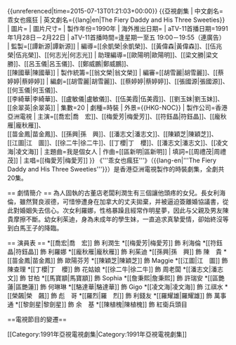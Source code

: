 {{unreferenced|time=2015-07-13T01:21:03+00:00}}
{{亞視劇集 
| 中文劇名=乖女也瘋狂
| 英文劇名={{lang|en|The Fiery Daddy and His Three Sweeties}}
| 圖片=
| 圖片尺寸=
| 製作年份=1990年
| 海外推出日期=
| aTV-11首播日期=1991年1月28日－2月22日
| aTV-11首播時間=逢星期一至五 19:00－19:55（連廣告）
| 監製=[[譚新源|譚新源]]
| 編導=[[余凱榮|余凱榮]]、[[黃偉森|黃偉森]]、[[伍兆榮|伍兆榮]]、[[何志光|何志光]]
| 助理編導=[[歐陽明|歐陽明]]、[[梁文勝|梁文勝]]、[[呂玉儀|呂玉儀]]、[[鄭威鵬|鄭威鵬]]、<br/>[[陳國華|陳國華]]
| 製作統籌=[[翁文榮|翁文榮]]
| 編審=[[胡雪麗|胡雪麗]]、[[蔡婷婷|蔡婷婷]]
| 編劇=[[胡雪麗|胡雪麗]]、[[蔡婷婷|蔡婷婷]]、[[張國源|張國源]]、[[何玉儀|何玉儀]]、<br/>[[李綺華|李綺華]]、[[盧敏儀|盧敏儀]]、[[伍美霞|伍美霞]]、[[劉玉妹|劉玉妹]]、<br/>[[余翠英|余翠英]]
| 集數=20
| 劇種=時裝
| 外景={{HKG-NOC}}
| 製作公司=香港亞洲電視
| 主演=[[喬宏|喬　宏]]、[[梅愛芳|梅愛芳]]、[[符鈺晶|符鈺晶]]、[[龐秋雁|龐秋雁]]、<br/>[[苗金鳳|苗金鳳]]、[[孫興|孫　興]]、[[潘志文|潘志文]]、[[陳穎芝|陳穎芝]]、<br/>[[江圖|江　圖]]、[[徐二牛|徐二牛]]、[[丁櫻|丁　櫻]]、[[潘志文|潘志文]]、[[凌文海|凌文海]]
| 主題曲=我是個女人
| 作曲=[[區新明|區新明]]
| 填詞=[[周禮茂|周禮茂]]
| 主唱=[[梅愛芳|梅愛芳]]
}}
《'''乖女也瘋狂'''》（{{lang-en|'''The Fiery Daddy and His Three Sweeties'''}}）是香港亞洲電視製作的時裝劇集，全劇共20集。

== 劇情簡介 ==
為人固執的古董店老闆利潤生有三個讓他頭疼的女兒。長女利海倫，雖然賢良淑德，可惜慘遭身在加拿大的丈夫拋棄，并被逼迫簽離婚協議書，從此對婚姻失去信心。次女利羅娜，性格暴躁且經常作明星夢，因此与父親及男友陳貴摩擦不斷。幼女利茱迪，身為未成年的學生妹，一直追求真摯愛情，卻始終沒等到白馬王子的降臨。

== 演員表 ==
*[[喬宏|喬　宏]] 飾 利潤生
*[[梅愛芳|梅愛芳]] 飾 利海倫
*[[符鈺晶|符鈺晶]] 飾 利羅娜
*[[龐秋雁|龐秋雁]] 飾 利茱迪
*[[孫興|孫　興]] 飾 陳　貴
*[[苗金鳳|苗金鳳]] 飾 歐陽芬芳
*[[陳穎芝|陳穎芝]] 飾 Maggie
*[[江圖|江　圖]] 飾 陳查理
*[[丁櫻|丁　櫻]] 飾 花姑娘
*[[徐二牛|徐二牛]] 飾 周老闆
*[[潘志文|潘志文]] 飾 甘柏
*[[馬寶顓|馬寶顓]] 飾 Sophia
*[[詹秉熙|詹秉熙]] 飾 許瑞安
*[[區艷蓮|區艷蓮]] 飾 何琳琳
*[[駱達華|駱達華]] 飾 Gigo
*[[凌文海|凌文海]] 飾 江祺水
*[[榮飆|榮　飆]] 飾 彪　哥
*[[羅烈|羅　烈]] 飾 利錢友
*[[羅耀雄|羅耀雄]] 飾 萬事通
*[[黎劍星|黎劍星]] 飾 余　基
*[[陳植槐|陳植槐]] 飾 紅衛兵頭目

==電視節目的變遷==

[[Category:1991年亞視電視劇集|Category:1991年亞視電視劇集]]